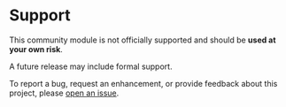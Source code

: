 # Support

This community module is not officially supported and should be **used at your own risk**.

A future release may include formal support.

To report a bug, request an enhancement, or provide feedback about this project, please [open an issue](https://github.com/HardeningPS/HardeningCore/issues).
